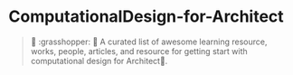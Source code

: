 # ComputationalDesign-for-Architect
> :robot: :grasshopper: :guitar: A curated list of awesome learning resource, works, people, articles, and resource for getting start with computational design for Architect:construction_worker:.
